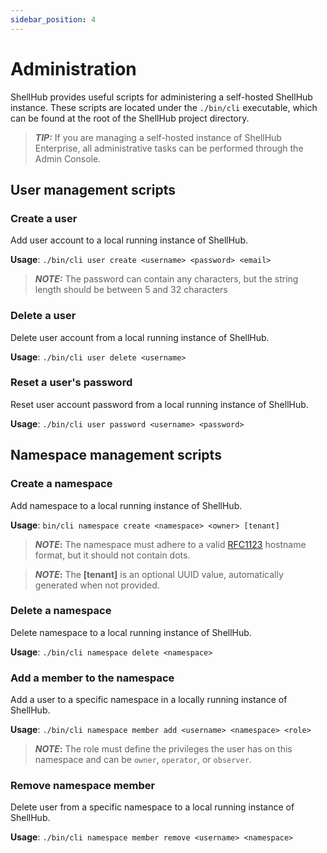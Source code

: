 ```yaml
---
sidebar_position: 4
---
```


# Administration

ShellHub provides useful scripts for administering a self-hosted ShellHub instance. These scripts are located under the `./bin/cli` executable, which can be found at the root of the ShellHub project directory.

> **_TIP:_** If you are managing a self-hosted instance of ShellHub Enterprise, all administrative tasks can be performed through the Admin Console.

## User management scripts

### Create a user

Add user account to a local running instance of ShellHub.

**Usage**: `./bin/cli user create <username> <password> <email>`

> **_NOTE:_** The password can contain any characters, but the string length should be between 5 and 32 characters 

### Delete a user

Delete user account from a local running instance of ShellHub.

**Usage**: `./bin/cli user delete <username>`

### Reset a user's password

Reset user account password from a local running instance of ShellHub.

**Usage**: `./bin/cli user password <username> <password>`

## Namespace management scripts

### Create a namespace

Add namespace to a local running instance of ShellHub.

**Usage**: `bin/cli namespace create <namespace> <owner> [tenant]`

> **_NOTE_:** The namespace must adhere to a valid [RFC1123](https://www.rfc-editor.org/rfc/rfc1123) hostname format, but it should not contain dots.

> **_NOTE_:** The **[tenant]** is an optional UUID value, automatically generated when not provided.

### Delete a namespace

Delete namespace to a local running instance of ShellHub.

**Usage**: `./bin/cli namespace delete <namespace>`

### Add a member to the namespace

Add a user to a specific namespace in a locally running instance of ShellHub.

**Usage**: `./bin/cli namespace member add <username> <namespace> <role>`

> **_NOTE_:** The role must define the privileges the user has on this namespace and can be `owner`, `operator`, or `observer`.

### Remove namespace member

Delete user from a specific namespace to a local running instance of ShellHub.

**Usage**: `./bin/cli namespace member remove <username> <namespace>`
